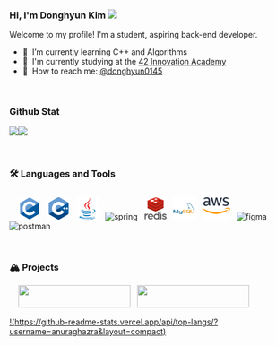 ### Hi, I'm Donghyun Kim  <a href="https://www.gautamkrishnar.com/"><img src="https://media.giphy.com/media/hvRJCLFzcasrR4ia7z/giphy.gif" width="5%"></a>
Welcome to my profile! I'm a student, aspiring back-end developer.

- 🌱 &nbsp;I’m currently learning C++ and Algorithms
- 💒 &nbsp;I'm currently studying at the [42 Innovation Academy](https://innovationacademy.kr/academy/main/view)
- 💬 &nbsp;How to reach me: [@donghyun0145](mailto:donghyun0145@gmail.com)

<br>

### Github Stat
<img height="180em" src="https://github-readme-stats.vercel.app/api?username=reg0145&show_icons=true&hide_border=true&&count_private=true&include_all_commits=true"/><img height="180em" src="https://github-readme-stats.vercel.app/api/top-langs/?username=reg0145&show_icons=true&hide_border=true&layout=compact&langs_count=8"/>

<br>

### 🛠 Languages and Tools
&nbsp;&nbsp;&nbsp;&nbsp;<img src="https://raw.githubusercontent.com/devicons/devicon/master/icons/c/c-original.svg" alt="c" width="40" height="40"/>&nbsp;&nbsp;&nbsp;<img src="https://raw.githubusercontent.com/devicons/devicon/master/icons/cplusplus/cplusplus-original.svg" alt="cplusplus" width="40" height="40"/>&nbsp;&nbsp;&nbsp;<img src="https://raw.githubusercontent.com/devicons/devicon/master/icons/java/java-original.svg" alt="java" width="40" height="40"/>&nbsp;&nbsp;&nbsp;<img src="https://www.vectorlogo.zone/logos/springio/springio-icon.svg" alt="spring" width="35" height="35"/>&nbsp;&nbsp;&nbsp;<img src="https://raw.githubusercontent.com/devicons/devicon/master/icons/redis/redis-original-wordmark.svg" alt="redis" width="40" height="40"/>&nbsp;&nbsp;&nbsp;<img src="https://raw.githubusercontent.com/devicons/devicon/master/icons/mysql/mysql-original-wordmark.svg" alt="mysql" width="40" height="40"/>&nbsp;&nbsp;&nbsp;<img src="https://raw.githubusercontent.com/devicons/devicon/master/icons/amazonwebservices/amazonwebservices-original-wordmark.svg" alt="aws" width="50" height="50"/>&nbsp;&nbsp;&nbsp;<img src="https://www.vectorlogo.zone/logos/figma/figma-icon.svg" alt="figma" width="40" height="40"/>&nbsp;&nbsp;&nbsp;<img src="https://www.vectorlogo.zone/logos/getpostman/getpostman-icon.svg" alt="postman" width="40" height="40"/> 

<br>

### 🏔 Projects
&nbsp;&nbsp;&nbsp;&nbsp;<img src="https://user-images.githubusercontent.com/90084199/156922062-1e722599-1365-493a-93da-9a3e0e55c963.png" width="200" height="40"/>&nbsp;&nbsp;&nbsp;<img src="https://avatars.githubusercontent.com/u/106161582?s=400&u=2e5f37dd238bd7730e899b2ad50521b996b8d524&v=4" width="200" height="40"/>


[!(https://github-readme-stats.vercel.app/api/top-langs/?username=anuraghazra&layout=compact)](https://github.com/anuraghazra/github-readme-stats)
